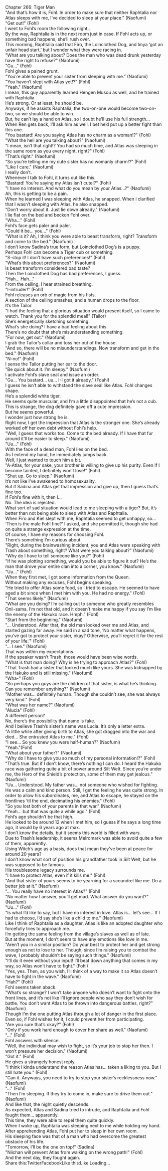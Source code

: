 <br/>
Chapter 266: Tiger Man<br/>
"And that’s how it is, Fohl. In order to make sure that neither Raphtalia nor Atlas sleeps with me, I’ve decided to sleep at your place." (Naofumi)<br/>
"Get out!" (Fohl)<br/>
I went to Fohl’s room the following night,.<br/>
By the way, Raphtalia is in the next room just in case. If Fohl acts up, or something bad happens, she’ll rush over.<br/>
This morning, Raphtalia said that Firo, the Loinclothed Dog, and Imya ‘got an unfair head start,’ but I wonder what they were racing in.<br/>
"What are you talking about? Does the man who was dead drunk yesterday have the right to refuse?" (Naofumi)<br/>
"Gu…" (Fohl)<br/>
Fohl gives a pained grunt.<br/>
"You’re able to prevent your sister from sleeping with me." (Naofumi)<br/>
"You haven’t slept with Atlas yet!?" (Fohl)<br/>
"Yeah." (Naofumi)<br/>
I mean, this guy apparently learned Hengen Musou as well, and he trained with Raphtalia.<br/>
He’s strong. Or at least, he should be.<br/>
Anyways, if he assists Raphtalia, the two-on-one would become two-on-two, so we should be able to win.<br/>
But, he can’t lay a hand on Atlas, so I doubt he’ll use his full strength…<br/>
When Ren gets back, I’ll ask him as well. I bet he’d put up a better fight than this one.<br/>
"You bastard! Are you saying Atlas has no charm as a woman!?" (Fohl)<br/>
"What the hell are you talking about?" (Naofumi)<br/>
"I mean, isn’t that right!? You had so much time, and Atlas was sleeping in the same room as you every night, right?" (Fohl)<br/>
"That’s right." (Naofumi)<br/>
"So you’re telling me my cute sister has no womanly charm!?" (Fohl)<br/>
"Like I care." (Naofumi)<br/>
I really don’t.<br/>
Whenever I talk to Fohl, it turns out like this.<br/>
"Bastard! You’re saying my Atlas isn’t cute!?" (Fohl)<br/>
"I have no interest. And what do you mean by your Atlas…?" (Naofumi)<br/>
Ah, this is getting to be a pain.<br/>
When he learned I was sleeping with Atlas, he snapped. When I clarified that I wasn’t sleeping with Atlas, he also snapped.<br/>
"Don’t worry about it. Just lie down already." (Naofumi)<br/>
I lie flat on the bed and beckon Fohl over.<br/>
"Wha…" (Fohl)<br/>
Fohl’s face gets paler and paler.<br/>
"Could it be… you…" (Fohl)<br/>
"What is it? Ah, I think you were able to beast transform, right? Transform and come to the bed." (Naofumi)<br/>
I don’t know Sadina’s true form, but Loinclothed Dog’s is a puppy.<br/>
Perhaps Fohl can become a Tiger cub or something.<br/>
"S-stop it! I don’t have such preferences!" (Fohl)<br/>
"What’s this about preferences?" (Naofumi)<br/>
Is beast transform considered bad taste?<br/>
Then the Loinclothed Dog has bad preferences, I guess.<br/>
"Hah… Hah…"<br/>
From the ceiling, I hear strained breathing.<br/>
"I-intruder!" (Fohl)<br/>
Fohl releases an orb of magic from his fists.<br/>
A section of the ceiling smashes, and a human drops to the floor.<br/>
It’s the Tailor.<br/>
"I had the feeling that a glorious situation would present itself, so I came to watch. Thank you for the splendid meal!" (Tailor)<br/>
She’s energetically sketching something.<br/>
What’s she doing? I have a bad feeling about this.<br/>
There’s no doubt that she’s misunderstanding something.<br/>
"For now, get out." (Naofumi)<br/>
I grab the Tailor’s collar and toss her out of the house.<br/>
"And so, there will be no misunderstandings. Now transform and get in the bed." (Naofumi)<br/>
"N-no!" (Fohl)<br/>
I sense the Tailor putting her ear to the door.<br/>
"Be quick about it. I’m sleepy." (Naofumi)<br/>
I activate Fohl’s slave seal and issue an order.<br/>
"Gu… You bastard… uu… I-I got it already." (Foahl)<br/>
I guess he isn’t able to withstand the slave seal like Atlas. Fohl changes shape.<br/>
He’s a splendid white tiger.<br/>
He seems quite muscular, and I’m a little disappointed that he’s not a cub.<br/>
This is strange, the dog definitely gave off a cute impression.<br/>
But he seems powerful.<br/>
I wonder just how strong he is.<br/>
Right now, I get the impression that Atlas is the stronger one. She’s already worked off her own debt without Fohl’s help.<br/>
"Well, I guess that works too. Come to the bed already. If I have that fur around it’ll be easier to sleep." (Naofumi)<br/>
"Uu…" (Fohl)<br/>
With the face of a dead man, Fohl lies on the bed.<br/>
As I extend my hand, he immediately jumps back.<br/>
Well, I just wanted to touch him a bit.<br/>
"A-Atlas, for your sake, your brother is willing to give up his purity. Even if I become tainted, I definitely won’t lose!" (Fohl)<br/>
"Shut up. Go to sleep." (Naofumi)<br/>
It’s not like I’ve awakened to homosexuality.<br/>
But if Sadina and Atlas get that impression and give up, then I guess that’s fine too.<br/>
If Fohl’s fine with it, then I…<br/>
No. The idea is rejected.<br/>
What sort of sad situation would lead to me sleeping with a tiger? But, it’s better than not being able to sleep with Atlas and Raphtalia.<br/>
When Firo and Kiel slept with me, Raphtalia seemed to get unhappy, so…<br/>
‘Then is the male Fohl fine?’ I asked, and she permitted it, though she had on quite a strange expression at the time.<br/>
Of course, I have my reasons for choosing Fohl.<br/>
There’s something I’m curious about.<br/>
"Right, during the brainwashing incident, you and Atlas were speaking with Trash about something, right? What were you talking about?" (Naofumi)<br/>
"Why do I have to tell someone like you?" (Fohl)<br/>
"If he was plotting something, would you be able to figure it out? He’s the man that drove your entire clan into a corner, you know." (Naofumi)<br/>
"Uu…" (Fohl)<br/>
When they first met, I got some information from the Queen.<br/>
Without making any excuses, Fohl begins speaking.<br/>
"He tried to offer Atlas some food, so I tried to escape. He seemed to have aged a bit since when I met him with you. He had no energy." (Fohl)<br/>
"That seems likely." (Naofumi)<br/>
"What are you doing? I’m calling out to someone who greatly resembles Onii-sama. I’m not that old, and it doesn’t make me happy if you say I’m like the enemy of the Hakuko race. Hmph." (Fohl)<br/>
"Start from the beginning." (Naofumi)<br/>
"… Understood. After that, the old man looked over me and Atlas, and started gazing far away. He said in a sad tone, ‘No matter what happens, you’ve got to protect your sister, okay? Otherwise, you’ll regret it for the rest of your life.’" (Fohl)<br/>
"… I see." (Naofumi)<br/>
That was within my expectations.<br/>
If the speaker wasn’t Trash, those would have been wise words.<br/>
"What is that man doing? Why is he trying to approach Atlas?" (Fohl)<br/>
"That Trash had a sister that looked much like yours. She was kidnapped by the Hakuko and is still missing." (Naofumi)<br/>
"Wha-" (Fohl)<br/>
"So perhaps you guys are the children of that sister, is what he’s thinking. Can you remember anything?" (Naofumi)<br/>
"Mother was… definitely human. Though she couldn’t see, she was always very kind." (Fohl)<br/>
"What was her name?" (Naofumi)<br/>
"Alucia" (Fohl)<br/>
A different person?<br/>
No, there’s the possibility that name is fake.<br/>
And I believe Trash’s sister’s name was Lucia. It’s only a letter extra.<br/>
"A little while after giving birth to Atlas, she got dragged into the war and died… She entrusted Atlas to me." (Fohl)<br/>
"I see… So you knew you were half-human?" (Naofumi)<br/>
"Yeah."(Fohl)<br/>
"What about your father?" (Naofumi)<br/>
"Why do I have to give you so much of my personal information!?" (Fohl)<br/>
"That’s true. But if I don’t know, there’s nothing I can do. I heard the Hakuko race was gathering quite a bit of power around Silt Welt. Since you’re under me, the Hero of the Shield’s protection, some of them may get jealous." (Naofumi)<br/>
"Uu… Understood. My father was… not someone who wished for fighting. He was a calm and kind person. Still, I get the feeling he was quite strong. In order to allow his subordinates, me, and Atlas to escape, he stayed on the frontlines ‘til the end, decimating his enemies." (Fohl)<br/>
"So you lost both of your parents in that war." (Naofumi)<br/>
"Yeah… but that was quite a while ago." (Fohl)<br/>
Fohl’s age shouldn’t be that high.<br/>
He looked to be around 12 when I met him, so I guess if he says a long time ago, it would by 6 years ago at max.<br/>
I don’t know the details, but it seems this world is filled with wars.<br/>
Due to Trash’s leadership, it seems Melromark was able to avoid quite a few of them, apparently.<br/>
Using Witch’s age as a basis, does that mean they’ve been at peace for around 20 years?<br/>
I don’t know what sort of position his grandfather took in Silt Welt, but he was supposed to be famous.<br/>
His troublesome legacy surrounds me.<br/>
"I have to protect Atlas, even if it kills me." (Fohl)<br/>
"And that sister of yours seems to be yearning for a scoundrel like me. Do a better job at it." (Naofumi)<br/>
"… You really have no interest in Atlas?" (Fohl)<br/>
"No matter how I answer, you’ll get mad. What answer do you want?" (Naofumi)<br/>
"Uu…" (Fohl)<br/>
"Is what I’d like to say, but I have no interest in love. Atlas is… let’s see… If I had to choose, I’d say she’s like a child to me." (Naofumi)<br/>
Like I think of Raphtalia as a daughter, Atlas is like an adopted daughter who forcefully tries to approach me.<br/>
I’m getting the same feeling from the village’s slaves as well as of late.<br/>
But at the moment, I don’t seem to have any emotions like love in me.<br/>
"Aren’t you in a similar position? Do your best to protect her and get strong enough as not to lose to her. Though, since I’m raising you to combat the wave, I probably shouldn’t be saying such things." (Naofumi)<br/>
"I’ll do it even without your input! I’ll beat down anything that comes in my way, so Atlas won’t have to fight." (Fohl)<br/>
"Yes, yes. Then, as you wish, I’ll think of a way to make it so Atlas doesn’t have to fight in the wave." (Naofumi)<br/>
"Hah?" (Fohl)<br/>
Fohl seems taken aback.<br/>
"What’s so strange? I won’t take anyone who doesn’t want to fight onto the front lines, and it’s not like I’ll ignore people who say they don’t wish for battle. You don’t want Atlas to be thrown into dangerous battles, right?" (Naofumi)<br/>
Though I’m the one putting Atlas through a lot of danger in the first place. Even so, if Fohl wishes for it, I could prevent her from participating.<br/>
"Are you sure that’s okay?" (Fohl)<br/>
"Only if you work hard enough to cover her share as well." (Naofumi)<br/>
"…" (Fohl)<br/>
Fohl answers with silence.<br/>
"Well, the individual may wish to fight, so it’s your job to stop her then. I won’t pressure her decision." (Naofumi)<br/>
"Got it." (Fohl)<br/>
He gives a strangely honest reply.<br/>
"I think I kinda understand the reason Atlas has… taken a liking to you. But I still hate you." (Fohl)<br/>
"Can it. Anyways, you need to try to stop your sister’s recklessness now." (Naofumi)<br/>
"…" (Fohl)<br/>
"Then I’m sleeping. If they try to come in, make sure to drive them out." (Naofumi)<br/>
And like that, the night quietly descends.<br/>
As expected, Atlas and Sadina tried to intrude, and Raphtalia and Fohl fought them… apparently.<br/>
This time, they were able to repel them quite quickly.<br/>
When I woke up, Raphtalia was sleeping next to me while holding my hand.<br/>
After apprehending Atlas, Fohl put her to sleep in her own room.<br/>
His sleeping face was that of a man who had overcome the greatest obstacle of his life.<br/>
"Tomorrow, I’ll be the one on top!" (Sadina)<br/>
"Niichan will prevent Atlas from walking on the wrong path!" (Fohl)<br/>
And the next day, they fought again.<br/>
Share this:TwitterFacebookLike this:Like Loading... <br/>
